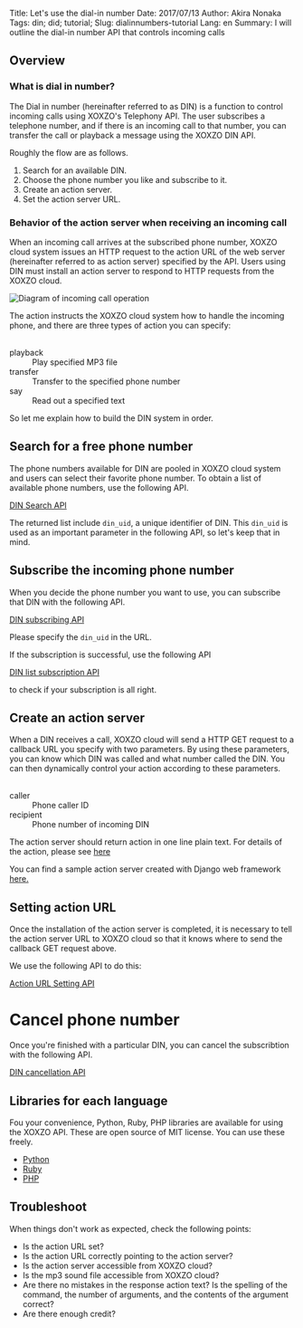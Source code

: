 Title: Let's use the dial-in number
Date: 2017/07/13
Author: Akira Nonaka
Tags: din; did; tutorial;
Slug: dialinnumbers-tutorial
Lang: en
Summary: I will outline the dial-in number API that controls incoming calls

## Overview

### What is dial in number?

The Dial in number (hereinafter referred to as DIN) is a function to control
incoming calls using XOXZO's Telephony API. The user subscribes a telephone number,
and if there is an incoming call to that number, you can transfer the call or playback
a message using the XOXZO DIN API.

Roughly the flow are as follows.

1. Search for an available DIN.
1. Choose the phone number you like and subscribe to it.
1. Create an action server.
1. Set the action server URL.

### Behavior of the action server when receiving an incoming call
 
When an incoming call arrives at the subscribed phone number, 
XOXZO cloud system issues an HTTP request to the action URL of the web server
(hereinafter referred to as action server) specified by the API.
Users using DIN must install an action server to respond to HTTP requests from the XOXZO cloud.

![Diagram of incoming call operation]({filename}/images/Tutorial/din-get-call-en.jpeg)

The action instructs the XOXZO cloud system how to handle the incoming phone, and there are
three types of action you can specify:

<Dl>
     <Dt> playback
     <Dd> Play specified MP3 file
     <Dt> transfer
     <Dd> Transfer to the specified phone number
     <Dt> say
     <Dd> Read out a specified text
</Dl>

So let me explain how to build the DIN system in order.

## Search for a free phone number

The phone numbers available for DIN are pooled in XOXZO cloud system and users can select their favorite phone number. 
To obtain a list of available phone numbers, use the following API.

[DIN Search API](http://docs.xoxzo.com/en/din.html#finding-a-dial-in-number-via-api)

The returned list include `din_uid`, a unique identifier of DIN.
This `din_uid` is used as an important parameter in the following API, so let's keep that in mind.

## Subscribe the incoming phone number

When you decide the phone number you want to use, you can subscribe that DIN with the
following API.

[DIN subscribing API](http://docs.xoxzo.com/en/din.html#subscribing-to-a-dial-in-number-via-api)

Please specify the `din_uid` in the URL.

If the subscription is successful, use the following API

[DIN list subscription API](http://docs.xoxzo.com/en/din.html#getting-the-list-of-subscribed-dial-in-numbers-via-api)

to check if your subscription is all right.

## Create an action server

When a DIN receives a call, XOXZO cloud will send a HTTP GET request to a callback URL you specify
with two parameters. By using these parameters, you can know which DIN was called and what number
called the DIN. You can then dynamically control your action according to these parameters.

<Dl>
    <Dt> caller
    <Dd> Phone caller ID
    <Dt> recipient
    <Dd> Phone number of incoming DIN
</Dl>

The action server should return action in one line plain text.
For details of the action, please see [here](http://docs.xoxzo.com/en/din.html#available-actions)

You can find a sample action server created with Django web framework
[here.](https://github.com/xoxzo/din-action-server-demo)

## Setting action URL

Once the installation of the action server is completed, it is necessary to tell the action
server URL to XOXZO cloud so that it knows where to send the callback GET request above. 

We use the following API to do this:

[Action URL Setting API](http://docs.xoxzo.com/en/din.html#attach-an-action-to-the-dial-in-number-via-api)

# Cancel phone number

Once you're finished with a particular DIN, you can cancel the subscribtion with the following API.

[DIN cancellation API](http://docs.xoxzo.com/en/din.html#subscribing-to-a-dial-in-number-via-api)

## Libraries for each language

Fou your convenience, Python, Ruby, PHP libraries are available for using the XOXZO API.
These are open source of MIT license. You can use these freely.

- [Python](https://github.com/xoxzo/xoxzo.cloudpy)
- [Ruby](https://github.com/xoxzo/xoxzo-cloudruby)
- [PHP](https://github.com/xoxzo/xoxzo.cloudphp)

## Troubleshoot

When things don't work as expected, check the following points:

- Is the action URL set?
- Is the action URL correctly pointing to the action server?
- Is the action server accessible from XOXZO cloud?
- Is the mp3 sound file accessible from XOXZO cloud?
- Are there no mistakes in the response action text?
  Is the spelling of the command, the number of arguments, and the contents of the argument correct?
- Are there enough credit?

